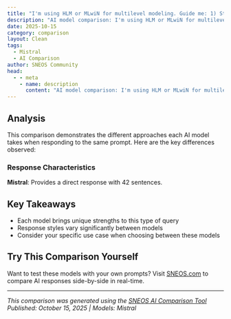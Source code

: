 ```yaml
---
title: "I'm using HLM or MLwiN for multilevel modeling. Guide me: 1) Structure data in appropriate format"
description: "AI model comparison: I'm using HLM or MLwiN for multilevel modeling. Guide me: 1) Structure data in appropriate format..."
date: 2025-10-15
category: comparison
layout: Clean
tags:
  - Mistral
  - AI Comparison
author: SNEOS Community
head:
  - - meta
    - name: description
      content: "AI model comparison: I'm using HLM or MLwiN for multilevel modeling. Guide me: 1) Structure data in appropriate format..."
---
```


<ChatComparison
  title="I'm using HLM or MLwiN for multilevel modeling. Guide me: 1) Structure data in appropriate format"
  prompt="I'm using HLM or MLwiN for multilevel modeling. Guide me: 1) Structure data in appropriate format"
  :responses='{"Mistral": "Certainly! When using Hierarchical Linear Modeling (HLM) or MLwiN for multilevel modeling, it\u0027s crucial to structure your data correctly to ensure accurate analysis. Here\u2019s a step-by-step guide to help you structure your data appropriately:\n\n### 1. Understand the Hierarchical Structure\nMultilevel modeling typically involves data with a nested structure. For example:\n- **Students (Level 1)** nested within **Classes (Level 2)**\n- **Classes (Level 2)** nested within **Schools (Level 3)**\n\n### 2. Organize Data in Long Format\nMultilevel modeling software like HLM and MLwiN generally require data to be in a long format, where each row represents an observation at the lowest level (e.g., a student).\n\n### 3. Create Identifiers for Each Level\nYou need to create unique identifiers for each level of your data. For example:\n- **StudentID**: Unique identifier for each student.\n- **ClassID**: Unique identifier for each class.\n- **SchoolID**: Unique identifier for each school.\n\n### 4. Include Variables at Each Level\nEnsure that your dataset includes variables relevant to each level:\n- **Level 1 (Student Level)**: Variables like student test scores, age, gender, etc.\n- **Level 2 (Class Level)**: Variables like class size, teacher experience, etc.\n- **Level 3 (School Level)**: Variables like school funding, location, etc.\n\n### 5. Example Data Structure\nHere\u2019s an example of how your data might look in a long format:\n\n| StudentID | ClassID | SchoolID | TestScore | Age | Gender | ClassSize | TeacherExperience | SchoolFunding |\n|-----------|---------|----------|-----------|-----|--------|-----------|-------------------|---------------|\n| 1         | 101     | 1001     | 85        | 14  | Male   | 25        | 10                 | 50000         |\n| 2         | 101     | 1001     | 90        | 15  | Female | 25        | 10                 | 50000         |\n| 3         | 102     | 1001     | 78        | 14  | Male   | 22        | 8                  | 50000         |\n| 4         | 102     | 1001     | 88        | 15  | Female | 22        | 8                  | 50000         |\n| 5         | 103     | 1002     | 92        | 14  | Male   | 28        | 12                 | 60000         |\n| 6         | 103     | 1002     | 87        | 15  | Female | 28        | 12                 | 60000         |\n\n### 6. Import Data into HLM or MLwiN\n- **HLM**: You can import data using the HLM software interface. Ensure that your data file (e.g., CSV, Excel) is correctly formatted.\n- **MLwiN**: You can import data using the MLwiN interface or via command scripts. Ensure that your data file is in a format that MLwiN can read (e.g., CSV, Excel).\n\n### 7. Define the Model\nOnce your data is structured and imported, you can define your multilevel model. This involves specifying the fixed effects (e.g., intercepts, slopes) and random effects (e.g., variances) at each level.\n\n### 8. Run the Analysis\nAfter defining the model, run the analysis to obtain the results. Interpret the output to understand the relationships between variables at different levels.\n\n### Tips:\n- **Consistency**: Ensure that the identifiers are consistent and unique across levels.\n- **Missing Data**: Handle missing data appropriately, as it can affect the results.\n- **Documentation**: Refer to the software documentation for specific instructions on data import and model specification.\n\nBy following these steps, you should be able to structure your data correctly for multilevel modeling using HLM or MLwiN. If you have any specific questions or need further assistance, feel free to ask!"}' published-date="{DateTime.UtcNow:HH:mm}"
/>

## Analysis

This comparison demonstrates the different approaches each AI model takes when responding to the same prompt. Here are the key differences observed:

### Response Characteristics

**Mistral**: Provides a direct response with 42 sentences. 

## Key Takeaways

- Each model brings unique strengths to this type of query
- Response styles vary significantly between models
- Consider your specific use case when choosing between these models

## Try This Comparison Yourself

Want to test these models with your own prompts? Visit [SNEOS.com](https://sneos.com) to compare AI responses side-by-side in real-time.

---

*This comparison was generated using the [SNEOS AI Comparison Tool](https://sneos.com)*
*Published: October 15, 2025 | Models: Mistral*
